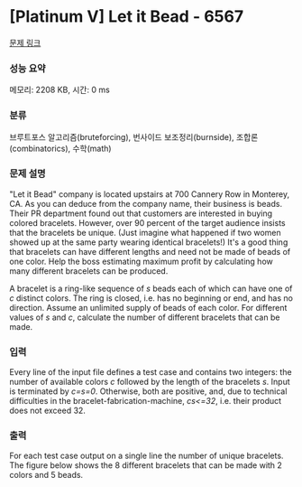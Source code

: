 # [Platinum V] Let it Bead - 6567 

[문제 링크](https://www.acmicpc.net/problem/6567) 

### 성능 요약

메모리: 2208 KB, 시간: 0 ms

### 분류

브루트포스 알고리즘(bruteforcing), 번사이드 보조정리(burnside), 조합론(combinatorics), 수학(math)

### 문제 설명

<p>"Let it Bead" company is located upstairs at 700 Cannery Row in Monterey, CA. As you can deduce from the company name, their business is beads. Their PR department found out that customers are interested in buying colored bracelets. However, over 90 percent of the target audience insists that the bracelets be unique. (Just imagine what happened if two women showed up at the same party wearing identical bracelets!) It's a good thing that bracelets can have different lengths and need not be made of beads of one color. Help the boss estimating maximum profit by calculating how many different bracelets can be produced.</p>

<p>A bracelet is a ring-like sequence of <em>s</em> beads each of which can have one of <em>c</em> distinct colors. The ring is closed, i.e. has no beginning or end, and has no direction. Assume an unlimited supply of beads of each color. For different values of <em>s</em> and <em>c</em>, calculate the number of different bracelets that can be made.</p>

### 입력 

 <p>Every line of the input file defines a test case and contains two integers: the number of available colors <em>c</em> followed by the length of the bracelets <em>s</em>. Input is terminated by <em>c=s=0</em>. Otherwise, both are positive, and, due to technical difficulties in the bracelet-fabrication-machine, <em>cs<=32</em>, i.e. their product does not exceed 32.</p>

### 출력 

 <p>For each test case output on a single line the number of unique bracelets. The figure below shows the 8 different bracelets that can be made with 2 colors and 5 beads.</p>

